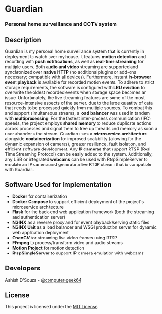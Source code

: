 # Guardian

### Personal home surveillance and CCTV system

## Description

Guardian is my personal home surveillance system that is currently in deployment to watch over my house.
It features **motion detection** and recording with **push notifications**, as well as **real-time streaming** for multiple users.
Both **audio and video** streaming are supported and synchronized over **native HTTP** (no additional plugins or add-ons necessary; compatible with all devices).
Furthermore, instant **in-browser event playback** is available for recorded motion events.
To adhere to strict storage requirements, the software is configured with **LRU eviction** to overwrite the oldest recorded events when storage space becomes an issue.
Unfortunately, the live streaming features are some of the most resource-intensive aspects of the server, due to the large quantity of data that needs to be processed quickly from multiple sources.
To combat this and support simultaneous streams, a **load balancer** was used in tandem with **multiprocessing.**
For the fastest inter-process communication (IPC) speeds, the project employs **shared memory** to reduce duplicate actions across processes and signal them to free up threads and memory as soon a user abandons the stream.
Guardian uses a **microservice architecture** alongside **containerization** for improved scalability (allowing for the dynamic expansion of cameras), greater resilience, fault isolation, and efficient software development.
Any **IP cameras** that support RTSP (Real Time Streaming Protocol) can be easily added to the system.
Additionally, any USB or integrated **webcams** can be used with RtspSimpleServer to emulate an IP camera and generate a live RTSP stream that is compatible with Guardian.

## Software Used for Implementation

* **Docker** for containerization
* **Docker Compose** to support efficient deployment of the project's microservice architecture
* **Flask** for the back-end web application framework (both the streaming and authentication server)
* **NGINX** as a reverse proxy and for event playback/serving static files
* **NGINX Unit** as a load balancer and WSGI production server for dynamic web application deployment
* **OpenCV** for streaming live video frames using RTSP
* **FFmpeg** to process/transform video and audio streams
* **Motion Project** for motion detection
* **RtspSimpleServer** to support IP camera emulation with webcams

## Developers

Ashish D'Souza - [@computer-geek64](https://github.com/computer-geek64)

## License

This project is licensed under the [MIT License](LICENSE).
